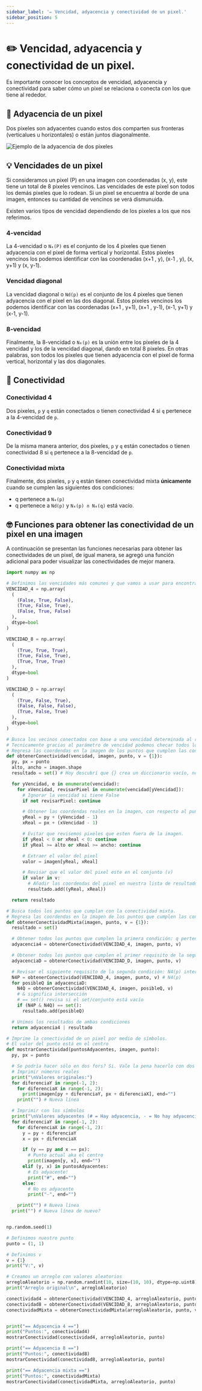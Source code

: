 ```yaml
---
sidebar_label: '✏️ Vencidad, adyacencia y conectividad de un pixel.'
sidebar_position: 5
---
```


# ✏️ Vencidad, adyacencia y conectividad de un pixel.

Es importante conocer los conceptos de vencidad, adyacencia y conectividad para saber cómo un pixel se relaciona o conecta con los que tiene al rededor.

## 🔎 Adyacencia de un pixel

Dos pixeles son adyacentes cuando estos dos comparten sus fronteras (verticalues u horizontales) o están juntos diagonalmente.

![Ejemplo de la adyacencia de dos pixeles](/img/procesamiento-de-imagenes/imagenes/vencidad-adyacencia-conectividad/adyacencia.png)

## 💡 Vencidades de un pixel

Si consideramos un pixel (P) en una imagen con coordenadas (x, y), este tiene un total de 8 pixeles vencinos. Las vencidades de este pixel son todos los demás pixeles que lo rodean. Si un pixel se encuentra al borde de una imagen, entonces su cantidad de vencinos se verá dismunuida.

Existen varios tipos de vencidad dependiendo de los pixeles a los que nos referimos.

### 4-vencidad

La 4-vencidad o `N₄(P)` es el conjunto de los 4 pixeles que tienen adyacencia con el pixel de forma vertical y horizontal. Estos pixeles vencinos los podemos identificar con las coordenadas (x+1 , y), (x-1 , y), (x, y+1) y (x, y-1).

### Vencidad diagonal

La vencidad diagonal o `Nd(p)` es el conjunto de los 4 pixeles que tienen adyacencia con el pixel en las dos diagonal. Estos pixeles vencinos los podemos identificar con las coordenadas (x+1 , y+1), (x+1 , y-1), (x-1, y+1) y (x-1, y-1).

### 8-vencidad

Finalmente, la 8-vencidad o `N₈(p)` es la unión entre los pixeles de la 4 vencidad y los de la vencidad diagonal, dando en total 8 pixeles. En otras palabras, son todos los pixeles que tienen adyacencia con el pixel de forma vertical, horizontal y las dos diagonales.

## 🧮 Conectividad

### Conectividad 4

Dos pixeles, `p` y `q` están conectados o tienen conectividad 4 si `q` pertenece a la 4-vencidad de `p`.

### Conectividad 9

De la misma manera anterior, dos pixeles, `p` y `q` están conectados o tienen conectividad 8 si `q` pertenece a la 8-vencidad de `p`.

### Conectividad mixta

Finalmente, dos pixeles, `p` y `q` están tienen conectividad mixta **únicamente** cuando se cumplen las siguientes dos condiciones:

- q pertenece a `N₄(p)`
- q pertenece a `Nd(p)` y `N₄(p) ∩ N₄(q)` está vacío.

## 🤓 Funciones para obtener las conectividad de un pixel en una imagen

A continuación se presentan las funciones necesarias para obtener las conectividades de un pixel, de igual manera, se agregó una función adicional para poder visualizar las conectividades de mejor manera.

```python title="Funciones para obtener las conectividad de un pixel en una imagen"
import numpy as np

# Definimos las vencidades más comunes y que vamos a usar para encontrar las conectividades
VENCIDAD_4 = np.array(
  (
    (False, True, False),
    (True, False, True),
    (False, True, False)
  ),
  dtype=bool
)

VENCIDAD_8 = np.array(
  (
    (True, True, True),
    (True, False, True),
    (True, True, True)
  ),
  dtype=bool
)

VENCIDAD_D = np.array(
  (
    (True, False, True),
    (False, False, False),
    (True, False, True)
  ),
  dtype=bool
)

# Busca los vecinos conectados con base a una vencidad determinada al rededor de un punto con unos valores de v específicos.
# Tecnicamente gracias al parámetro de vencidad podemos checar todos los tipos de vencidades que existen en una misma función
# Regresa las coordendas en la imagen de los puntos que cumplen las condiciones.
def obtenerConectividad(vencidad, imagen, punto, v = {1}):
  py, px = punto
  alto, ancho = imagen.shape
  resultado = set() # Hoy descubrí que {} crea un diccionario vacío, no un set vacío.

  for yVencidad, e in enumerate(vencidad):
    for xVencidad, revisarPixel in enumerate(vencidad[yVencidad]):
      # Ignorar la vencidad si tiene False
      if not revisarPixel: continue

      # Obtener las coordendas reales en la imagen, con respecto al punto que nos dieron y la vencidad actual que estamos revisando.
      yReal = py + (yVencidad - 1)
      xReal = px + (xVencidad - 1)

      # Evitar que revisemos pixeles que esten fuera de la imagen.
      if yReal < 0 or xReal < 0: continue
      if yReal >= alto or xReal >= ancho: continue

      # Extraer el valor del pixel
      valor = imagen[yReal, xReal]

      # Revisar que el valor del pixel este en el conjunto (v)
      if valor in v:
        # Añadir las coordendas del pixel en nuestra lista de resultados
        resultado.add((yReal, xReal))

  return resultado

# Busca todos los puntos que cumplan con la conectividad mixta.
# Regresa las coordendas en la imagen de los puntos que cumplen las condiciones.
def obtenerConectividadMixta(imagen, punto, v = {1}):
  resultado = set()

  # Obtener todos los puntos que cumplen la primera condición: q pertenece a N4(p)
  adyacencia4 = obtenerConectividad(VENCIDAD_4, imagen, punto, v)

  # Obtener todos los puntos que cumplen el primer requisito de la segunda condición: q pertenece a ND(p)
  adyacenciaD = obtenerConectividad(VENCIDAD_D, imagen, punto, v)

  # Revisar el siguiente requisito de la segunda condición: N4(p) interesección N4(q) está vacío.
  N4P = obtenerConectividad(VENCIDAD_4, imagen, punto, v) # N4(p)
  for posibleQ in adyacenciaD:
    N4Q = obtenerConectividad(VENCIDAD_4, imagen, posibleQ, v)
    # & significa intersección
    # == set() revisa si el set/conjunto está vacío
    if (N4P & N4Q) == set():
      resultado.add(posibleQ)

  # Unimos los resultados de ambas condiciones
  return adyacencia4 | resultado

# Imprime la conectividad de un pixel por medio de símbolos.
# El valor del punto está en el centro
def mostrarConectividad(puntosAdyacentes, imagen, punto):
  py, px = punto

  # Se podría hacer sólo en dos fors? Si. Vale la pena hacerlo con dos fors? Sería menos legible. Se va a acabar el mundo por 9 iteraciones más? Talvez.
  # Imprimir números reales
  print("\nValores originales:")
  for diferenciaY in range(-1, 2):
    for diferenciaX in range(-1, 2):
      print(imagen[py + diferenciaY, px + diferenciaX], end="")
    print("") # Nueva línea

  # Imprimir con los símbolos
  print("\nValores adyacentes (# = Hay adyacencia, - = No hay adyacencia):")
  for diferenciaY in range(-1, 2):
    for diferenciaX in range(-1, 2):
      y = py + diferenciaY
      x = px + diferenciaX

      if (y == py and x == px):
        # Punto actual aka el centro
        print(imagen[y, x], end="")
      elif (y, x) in puntosAdyacentes:
        # Es adyacente!
        print("#", end="")
      else:
        # No es adyacente
        print("-", end="")

    print("") # Nueva línea
  print("") # Nueva línea de nuevo?


np.random.seed(1)

# Definimos nuestro punto
punto = (1, 1)

# Definimos v
v = {1}
print("V:", v)

# Creamos un arreglo con valores aleatorios
arregloAleatorio = np.random.randint(10, size=(10, 10), dtype=np.uint8)
print("Arreglo original\n", arregloAleatorio)

conectividad4 = obtenerConectividad(VENCIDAD_4, arregloAleatorio, punto, v)
conectividad8 = obtenerConectividad(VENCIDAD_8, arregloAleatorio, punto, v)
conectividadMixta = obtenerConectividadMixta(arregloAleatorio, punto, v)


print("== Adyacencia 4 ==")
print("Puntos:", conectividad4)
mostrarConectividad(conectividad4, arregloAleatorio, punto)

print("== Adyacencia 8 ==")
print("Puntos:", conectividad8)
mostrarConectividad(conectividad8, arregloAleatorio, punto)

print("== Adyacencia mixta ==")
print("Puntos:", conectividadMixta)
mostrarConectividad(conectividadMixta, arregloAleatorio, punto)

```
